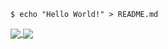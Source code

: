 
```shell
$ echo "Hello World!" > README.md
```
    
<a href="https://github.com/groot-off/github-readme-stats">
  <img align="center" src="https://github-readme-stats.vercel.app/api?username=groot-off&hide=stars,issues&count_private=true&show_icons=true&theme=gotham"/>
</a>
<a href="https://github.com/groot-off/github-readme-stats">
  <img align="center" src="https://github-readme-stats.vercel.app/api/top-langs/?username=groot-off&layout=compact&theme=gotham" />
</a>